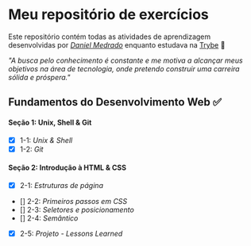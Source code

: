 # Meu repositório de exercícios

Este repositório contém todas as atividades de aprendizagem desenvolvidas por _[Daniel Medrado](linkedin.com/in/daniel-medrado-236750225)_ enquanto estudava na [Trybe](https://www.betrybe.com/) 🚀

_"A busca pelo conhecimento é constante e me motiva a alcançar meus objetivos na área de tecnologia, onde pretendo construir uma carreira sólida e próspera."_

## Fundamentos do Desenvolvimento Web ✅

#### Seção 1: Unix, Shell & Git

- [x] 1-1: _Unix & Shell_
- [x] 1-2: _Git_

#### Seção 2: Introdução à HTML & CSS

- [x] 2-1: _Estruturas de página_
- [] 2-2: _Primeiros passos em CSS_
- [] 2-3: _Seletores e posicionamento_
- [] 2-4: _Semântico_
- [x] 2-5: _Projeto - Lessons Learned_